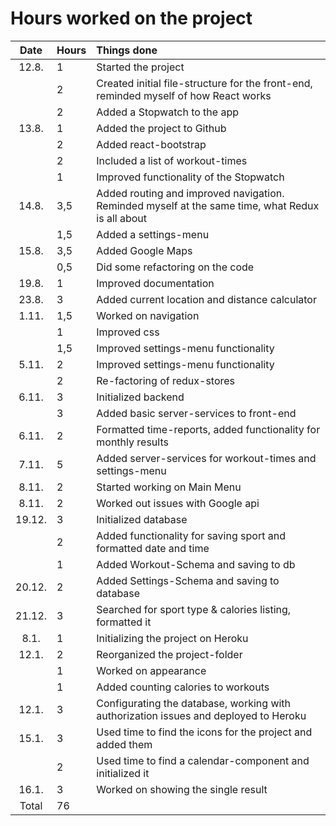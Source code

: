 # Hours worked on the project

| Date | Hours | Things done |
| :----:|:-----| :-----|
| 12.8. | 1    | Started the project |
|       | 2    | Created initial file-structure for the front-end, reminded myself of how React works |
|       | 2    | Added a Stopwatch to the app |
| 13.8. | 1    | Added the project to Github |
|       | 2    | Added react-bootstrap |
|       | 2    | Included a list of workout-times |
|       | 1    | Improved functionality of the Stopwatch |
| 14.8. | 3,5  | Added routing and improved navigation. Reminded myself at the same time, what Redux is all about |
|       | 1,5  | Added a settings-menu |
| 15.8. | 3,5  | Added Google Maps |
|       | 0,5  | Did some refactoring on the code |
| 19.8. | 1    | Improved documentation |
| 23.8. | 3    | Added current location and distance calculator |
| 1.11. | 1,5  | Worked on navigation |
|       | 1    | Improved css |
|       | 1,5  | Improved settings-menu functionality |
| 5.11. | 2    | Improved settings-menu functionality |
|       | 2    | Re-factoring of redux-stores |
| 6.11. | 3    | Initialized backend |
|       | 3    | Added basic server-services to front-end |
| 6.11. | 2    | Formatted time-reports, added functionality for monthly results | 
| 7.11. | 5    | Added server-services for workout-times and settings-menu |
| 8.11. | 2    | Started working on Main Menu |
| 8.11. | 2    | Worked out issues with Google api |
| 19.12.| 3    | Initialized database |
|       | 2    | Added functionality for saving sport and formatted date and time |
|       | 1    | Added Workout-Schema and saving to db | 
| 20.12.| 2    | Added Settings-Schema and saving to database |
| 21.12.| 3    | Searched for sport type & calories listing, formatted it |
| 8.1.  | 1    | Initializing the project on Heroku |
| 12.1. | 2    | Reorganized the project-folder |
|       | 1    | Worked on appearance |
|       | 1    | Added counting calories to workouts |
| 12.1. | 3    | Configurating the database, working with authorization issues and deployed to Heroku |
| 15.1. | 3    | Used time to find the icons for the project and added them |
|       | 2    | Used time to find a calendar-component and initialized it |
| 16.1. | 3    | Worked on showing the single result |
| Total | 76   | 
